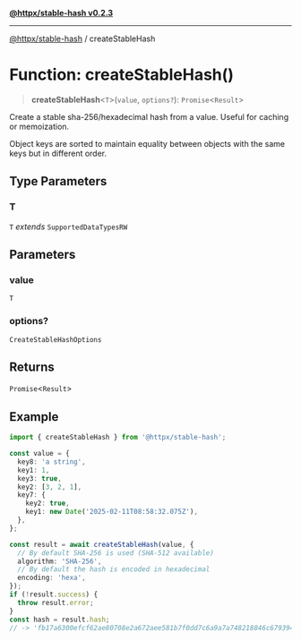 [**@httpx/stable-hash v0.2.3**](../README.md)

***

[@httpx/stable-hash](../README.md) / createStableHash

# Function: createStableHash()

> **createStableHash**\<`T`\>(`value`, `options?`): `Promise`\<`Result`\>

Create a stable sha-256/hexadecimal hash from a value. Useful for caching
or memoization.

Object keys are sorted to maintain equality between objects with
the same keys but in different order.

## Type Parameters

### T

`T` *extends* `SupportedDataTypesRW`

## Parameters

### value

`T`

### options?

`CreateStableHashOptions`

## Returns

`Promise`\<`Result`\>

## Example

```typescript
import { createStableHash } from '@httpx/stable-hash';

const value = {
  key8: 'a string',
  key1: 1,
  key3: true,
  key2: [3, 2, 1],
  key7: {
    key2: true,
    key1: new Date('2025-02-11T08:58:32.075Z'),
  },
};

const result = await createStableHash(value, {
  // By default SHA-256 is used (SHA-512 available)
  algorithm: 'SHA-256',
  // By default the hash is encoded in hexadecimal
  encoding: 'hexa',
});
if (!result.success) {
  throw result.error;
}
const hash = result.hash;
// -> 'fb17a6300efcf62ae80708e2a672aee581b7f0dd7c6a9a7a748218846c679394'
```
